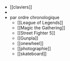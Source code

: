 - [[claviers]]
-
- par ordre chronologique
	- [[League of Legends]]
	- [[Magic the Gathering]]
	- [[Street Fighter 5]]
	- [[Gunpla]]
	- [[onewheel]]
	- [[photographie]]
	- [[skateboard]]